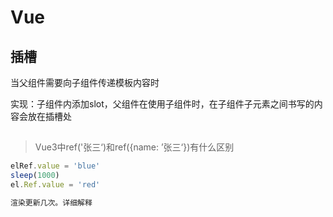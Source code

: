 # Vue

## 插槽

当父组件需要向子组件传递模板内容时

实现：子组件内添加slot，父组件在使用子组件时，在子组件子元素之间书写的内容会放在插槽处

## 

> Vue3中ref('张三‘)和ref({name: ’张三‘})有什么区别

> 
```js
elRef.value = 'blue'
sleep(1000)
el.Ref.value = 'red'

渲染更新几次。详细解释
```